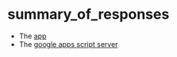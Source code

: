 # summary_of_responses

- The [app](http://goo.gl/hJGVOY)
- The [google apps script server](https://script.google.com/d/1vtAOpylkad5RW2orkWh-5KK4V6rEXUCEidg0eythj61BX3zQVdlUy9kT/edit?usp=sharing)
